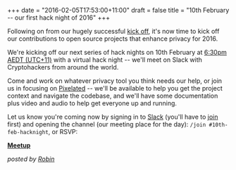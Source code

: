 +++
date = "2016-02-05T17:53:00+11:00"
draft = false
title = "10th February -- our first hack night of 2016"
+++

Following on from our hugely successful [kick off](/post/we-came-we-saw-we-planned.html), it's now time to kick off our contributions to open source projects that enhance privacy for 2016.

We're kicking off our next series of hack nights on 10th February at [6:30pm AEDT (UTC+11)](https://www.timeanddate.com/worldclock/fixedtime.html?msg=Cryptohack+Virtual+Hack+Night&iso=20160210T1830&p1=152) with a virtual hack night -- we'll meet on Slack with Cryptohackers from around the world.

Come and work on whatever privacy tool you think needs our help, or join us in focusing on [Pixelated](https://pixelated-project.org) -- we'll be available to help you get the project context and navigate the codebase, and we'll have some documentation plus video and audio to help get everyone up and running.   

Let us know you're coming now by signing in to [Slack](https://cryptohack.slack.com/) (you'll have to [join](https://cryptohack.herokuapp.com) first) and opening the channel (our meeting place for the day): `/join #10th-feb-hacknight`, or RSVP:

<p class="center">
<a class="button" href="http://www.meetup.com/cryptohack-melbourne/events/227170695/"><strong>Meetup</strong></a>
<!-- <a class="button" href="http://www.meetup.com/cryptohack-melbourne/events/227170695/"><strong>Facebook</strong></a> -->
</p>

*posted by [Robin](https://robindoherty.com)*
